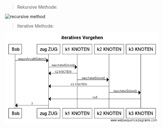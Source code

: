 > Rekursive Methode:

![recursive method](https://cloud.githubusercontent.com/assets/17099305/19065279/f0f6f368-8a12-11e6-9add-8753c75f5e7b.png)

> Iterative Methode:

![iterative method](iterative.png)